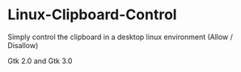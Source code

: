 # Linux-Clipboard-Control
Simply control the clipboard in a desktop linux environment (Allow / Disallow)

Gtk 2.0 and Gtk 3.0
